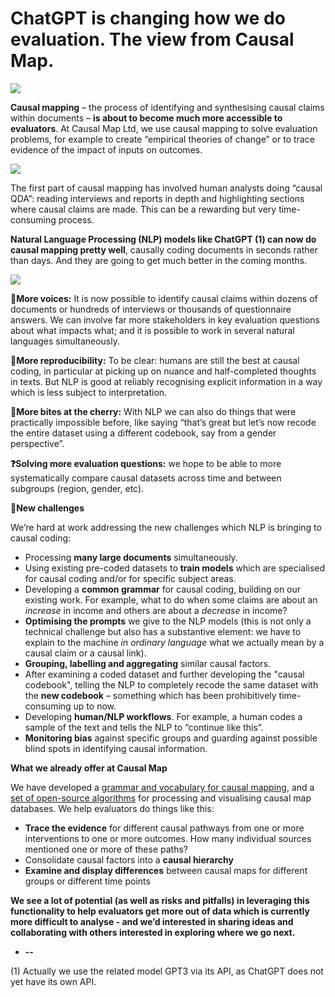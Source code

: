 # ChatGPT is changing how we do evaluation. The view from Causal Map.

![](https://static.wixstatic.com/media/beec29_22890157df0b4c43896f493e7b83cc75~mv2.png/v1/fill/w_725,h_566,al_c,q_90,enc_auto/beec29_22890157df0b4c43896f493e7b83cc75~mv2.png)

**Causal mapping** – the process of identifying and synthesising causal claims within documents – **is about to become much more accessible to evaluators**. At Causal Map Ltd, we use causal mapping to solve evaluation problems, for example to create “empirical theories of change” or to trace evidence of the impact of inputs on outcomes.

![](https://static.wixstatic.com/media/beec29_f30119c36dd94e2997ad0bd81592af85~mv2.png/v1/fill/w_925,h_114,al_c,q_85,usm_0.66_1.00_0.01,enc_auto/beec29_f30119c36dd94e2997ad0bd81592af85~mv2.png)

The first part of causal mapping has involved human analysts doing “causal QDA”: reading interviews and reports in depth and highlighting sections where causal claims are made. This can be a rewarding but very time-consuming process.

**Natural Language Processing (NLP) models like ChatGPT (1) can now do causal mapping pretty well**, causally coding documents in seconds rather than days. And they are going to get much better in the coming months.

![](https://static.wixstatic.com/media/beec29_933f43e4173a406392d85ccccb75dff3~mv2.png/v1/fill/w_748,h_359,al_c,lg_1,q_85,enc_auto/beec29_933f43e4173a406392d85ccccb75dff3~mv2.png)

**👄More voices:** It is now possible to identify causal claims within dozens of documents or hundreds of interviews or thousands of questionnaire answers. We can involve far more stakeholders in key evaluation questions about what impacts what; and it is possible to work in several natural languages simultaneously.

**🔁More reproducibility:** To be clear: humans are still the best at causal coding, in particular at picking up on nuance and half-completed thoughts in texts. But NLP is good at reliably recognising explicit information in a way which is less subject to interpretation.

**🍒More bites at the cherry:** With NLP we can also do things that were practically impossible before, like saying “that’s great but let’s now recode the entire dataset using a different codebook, say from a gender perspective”.

**❓Solving more evaluation questions:** we hope to be able to more systematically compare causal datasets across time and between subgroups (region, gender, etc).

**🤯New challenges**

We’re hard at work addressing the new challenges which NLP is bringing to causal coding:

- Processing **many large documents** simultaneously.
- Using existing pre-coded datasets to **train models** which are specialised for causal coding and/or for specific subject areas.
- Developing a **common grammar** for causal coding, building on our existing work. For example, what to do when some claims are about an *increase* in income and others are about a *decrease* in income?
- **Optimising the prompts** we give to the NLP models (this is not only a technical challenge but also has a substantive element: we have to explain to the machine *in ordinary language* what we actually mean by a causal claim or a causal link).
- **Grouping, labelling and aggregating** similar causal factors.
- After examining a coded dataset and further developing the "causal codebook", telling the NLP to completely recode the same dataset with the **new codebook** – something which has been prohibitively time-consuming up to now.
- Developing **human/NLP workflows**. For example, a human codes a sample of the text and tells the NLP to “continue like this”.
- **Monitoring bias** against specific groups and guarding against possible blind spots in identifying causal information.

**What we already offer at Causal Map**

We have developed a [grammar and vocabulary for causal mapping](https://guide.causalmap.app/), and a [set of open-source algorithms](https://github.com/stevepowell99/CausalMapFunctions) for processing and visualising causal map databases. We help evaluators do things like this:

- **Trace the evidence** for different causal pathways from one or more interventions to one or more outcomes. How many individual sources mentioned one or more of these paths?
- Consolidate causal factors into a **causal hierarchy**
- **Examine and display differences** between causal maps for different groups or different time points

**We see a lot of potential (as well as risks and pitfalls) in leveraging this functionality to help evaluators get more out of data which is currently more difficult to analyse - and we’d interested in sharing ideas and collaborating with others interested in exploring where we go next.**

- **--**

(1) Actually we use the related model GPT3 via its API, as ChatGPT does not yet have its own API.